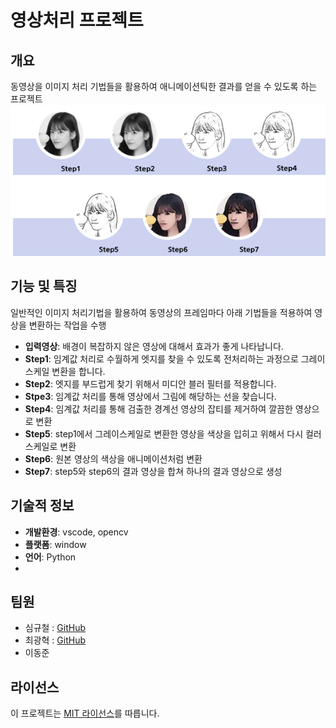 
# 영상처리 프로젝트

## 개요
 동영상을 이미지 처리 기법들을 활용하여 애니메이션틱한 결과를 얻을 수 있도록 하는 프로젝트
![캡처](https://github.com/sphy1597/image_processing/blob/main/ouput/%EC%98%81%EC%83%81%EC%B2%98%EB%A6%AC%20%EA%B8%B0%EB%A7%90%20.png)
## 기능 및 특징
 일반적인 이미지 처리기법을 활용하여 동영상의 프레임마다 아래 기법들을 적용하여 영상을 변환하는 작업을 수행 
- **입력영상**: 배경이 복잡하지 않은 영상에 대해서 효과가 좋게 나타납니다.
- **Step1**: 임계값 처리로 수월하게 엣지를 찾을 수 있도록 전처리하는 과정으로 그레이스케일 변환을 합니다.
- **Step2**: 엣지를 부드럽게 찾기 위해서 미디안 블러 필터를 적용합니다.
- **Stpe3**: 임계값 처리를 통해 영상에서 그림에 해당하는 선을 찾습니다.
- **Step4**: 임계값 처리를 통해 검출한 경계선 영상의 잡티를 제거하여 깔끔한 영상으로 변환
- **Step5**: step1에서 그레이스케일로 변환한 영상을 색상을 입히고 위해서 다시 컬러 스케일로 변환
- **Step6**: 원본 영상의 색상을 애니메이션처럼 변환
- **Step7**: step5와 step6의 결과 영상을 합쳐 하나의 결과 영상으로 생성

## 기술적 정보
- **개발환경**: vscode, opencv
- **플랫폼**: window
- **언어**: Python
- 

## 팀원  
- 심규철 : [GitHub](https://github.com/sphy1597)
- 최광혁 : [GitHub](https://github.com/806hyogi)
- 이동준


## 라이선스
이 프로젝트는 [MIT 라이선스](/path/to/license)를 따릅니다.
